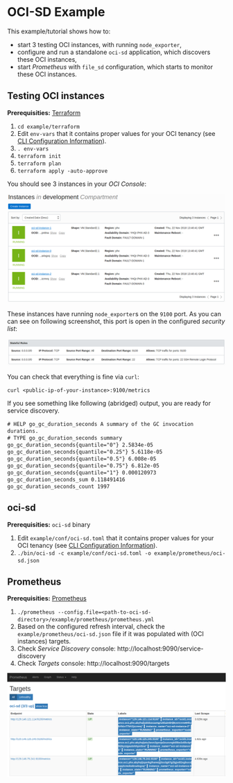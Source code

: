 # OCI-SD Example

This example/tutorial shows how to:

* start 3 testing OCI instances, with running `node_exporter`,
* configure and run a standalone `oci-sd` application, which discovers these OCI instances,
* start _Prometheus_ with `file_sd` configuration, which starts to monitor these OCI instances.

## Testing OCI instances

**Prerequisities:** [Terraform](//www.terraform.io/)

1. `cd example/terraform`
1. Edit `env-vars` that it contains proper values for your OCI tenancy (see
   [CLI Configuration Information](https://docs.cloud.oracle.com/iaas/Content/API/Concepts/sdkconfig.htm)).
1. `. env-vars`
1. `terraform init`
1. `terraform plan`
1. `terraform apply -auto-approve`

You should see 3 instances in your _OCI Console_:

![OCI instances](../docs/OCI-instances.png)

These instances have running `node_exporter`s on the `9100` port. As you can can see on following screenshot,
this port is open in the configured _security list_:

![Security list](../docs/Security-list.png)

You can check that everything is fine via `curl`:

    curl <public-ip-of-your-instance>:9100/metrics

If you see something like following (abridged) output, you are ready for service discovery.

    # HELP go_gc_duration_seconds A summary of the GC invocation durations.
    # TYPE go_gc_duration_seconds summary
    go_gc_duration_seconds{quantile="0"} 2.5834e-05
    go_gc_duration_seconds{quantile="0.25"} 5.6118e-05
    go_gc_duration_seconds{quantile="0.5"} 6.008e-05
    go_gc_duration_seconds{quantile="0.75"} 6.812e-05
    go_gc_duration_seconds{quantile="1"} 0.000120973
    go_gc_duration_seconds_sum 0.118491416
    go_gc_duration_seconds_count 1997

## oci-sd

**Prerequisities:** `oci-sd` binary

1. Edit `example/conf/oci-sd.toml` that it contains proper values for your OCI tenancy (see
   [CLI Configuration Information](https://docs.cloud.oracle.com/iaas/Content/API/Concepts/sdkconfig.htm)).
1. `./bin/oci-sd -c example/conf/oci-sd.toml -o example/prometheus/oci-sd.json`

## Prometheus

**Prerequisities:** [Prometheus](//prometheus.io/)

1. `./prometheus --config.file=<path-to-oci-sd-directory>/example/prometheus/prometheus.yml`
1. Based on the configured refresh interval, check the `example/prometheus/oci-sd.json` file if it was populated
   with (OCI instances) targets.
1. Check _Service Discovery_ console: http://localhost:9090/service-discovery
1. Check _Targets_ console: http://localhost:9090/targets

![Prometheus targets](../docs/Prometheus-targets.png)

